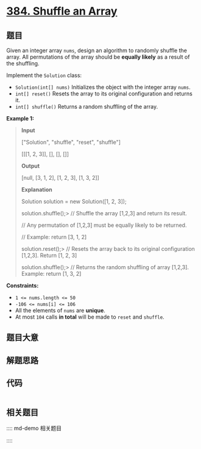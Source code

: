 # [384. Shuffle an Array](https://leetcode.com/problems/shuffle-an-array/)

## 题目

Given an integer array `nums`, design an algorithm to randomly shuffle the
array. All permutations of the array should be **equally likely** as a result
of the shuffling.

Implement the `Solution` class:

  * `Solution(int[] nums)` Initializes the object with the integer array `nums`.
  * `int[] reset()` Resets the array to its original configuration and returns it.
  * `int[] shuffle()` Returns a random shuffling of the array.



**Example 1:**

> 
> 
> 
> 
> 
> **Input**
> 
> ["Solution", "shuffle", "reset", "shuffle"]
> 
> [[[1, 2, 3]], [], [], []]
> 
> **Output**
> 
> [null, [3, 1, 2], [1, 2, 3], [1, 3, 2]]
> 
> 
> 
> **Explanation**
> 
> Solution solution = new Solution([1, 2, 3]);
> 
> solution.shuffle();> 
> // Shuffle the array [1,2,3] and return its result.
> 
> > 
> > 
> > 
> > 
> > 
>    // Any permutation of [1,2,3] must be equally likely to be returned.
> 
> > 
> > 
> > 
> > 
> > 
>    // Example: return [3, 1, 2]
> 
> solution.reset();> 
>   // Resets the array back to its original configuration [1,2,3]. Return [1, 2, 3]
> 
> solution.shuffle();> 
> // Returns the random shuffling of array [1,2,3]. Example: return [1, 3, 2]
> 
> 

**Constraints:**

  * `1 <= nums.length <= 50`
  * `-106 <= nums[i] <= 106`
  * All the elements of `nums` are **unique**.
  * At most `104` calls **in total** will be made to `reset` and `shuffle`.


## 题目大意

## 解题思路

## 代码

```javascript

```

## 相关题目

:::: md-demo 相关题目

::::
